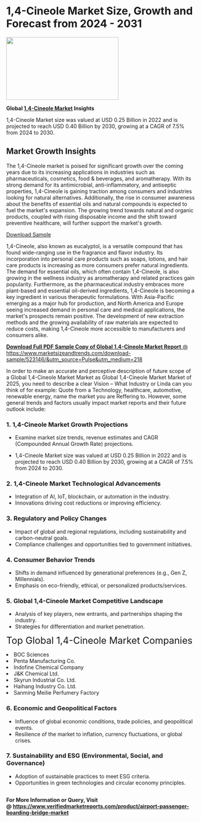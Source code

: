 <H1>1,4-Cineole Market Size, Growth and Forecast from 2024 - 2031</H1><img class="aligncenter size-medium wp-image-584254" src="https://thirdeyenews.in/wp-content/uploads/2024/09/Global-Market-Research-300x168.jpeg" alt="" width="300" height="168" /><p><strong>Global&nbsp;<a href="https://www.marketsizeandtrends.com/download-sample/523146/&amp;utm_source=Pulse&amp;utm_medium=218">1,4-Cineole Market</a> Insights</strong></p><p>1,4-Cineole Market size was valued at USD 0.25 Billion in 2022 and is projected to reach USD 0.40 Billion by 2030, growing at a CAGR of 7.5% from 2024 to 2030.</p><p><h2>Market Growth Insights</h2> <p>The 1,4-Cineole market is poised for significant growth over the coming years due to its increasing applications in industries such as pharmaceuticals, cosmetics, food & beverages, and aromatherapy. With its strong demand for its antimicrobial, anti-inflammatory, and antiseptic properties, 1,4-Cineole is gaining traction among consumers and industries looking for natural alternatives. Additionally, the rise in consumer awareness about the benefits of essential oils and natural compounds is expected to fuel the market's expansion. The growing trend towards natural and organic products, coupled with rising disposable income and the shift toward preventive healthcare, will further support the market's growth.</p> <p><a href="#">Download Sample</a></p> <p>1,4-Cineole, also known as eucalyptol, is a versatile compound that has found wide-ranging use in the fragrance and flavor industry. Its incorporation into personal care products such as soaps, lotions, and hair care products is increasing as more consumers prefer natural ingredients. The demand for essential oils, which often contain 1,4-Cineole, is also growing in the wellness industry as aromatherapy and related practices gain popularity. Furthermore, as the pharmaceutical industry embraces more plant-based and essential oil-derived ingredients, 1,4-Cineole is becoming a key ingredient in various therapeutic formulations. With Asia-Pacific emerging as a major hub for production, and North America and Europe seeing increased demand in personal care and medical applications, the market's prospects remain positive. The development of new extraction methods and the growing availability of raw materials are expected to reduce costs, making 1,4-Cineole more accessible to manufacturers and consumers alike.</p> <p><a href="#"></p><p><span class=""><strong>Download Full PDF Sample Copy of Global 1,4-Cineole Market Report</strong> @ <a href="https://www.marketsizeandtrends.com/download-sample/523146/&amp;utm_source=Pulse&amp;utm_medium=218" target="_blank">https://www.marketsizeandtrends.com/download-sample/523146/&amp;utm_source=Pulse&amp;utm_medium=218</a></span></p><p>In order to make an accurate and perceptive description of future scope of a Global&nbsp;1,4-Cineole Market Market as Global&nbsp;1,4-Cineole Market Market of 2025, you need to describe a clear Vision &ndash; What Industry or Linda can you think of for example: Quote from a Technology, healthcare, automotive, renewable energy, name the market you are Reffering to. However, some general trends and factors usually impact market reports and their future outlook include:</p><h3>1.&nbsp;<strong>1,4-Cineole Market Growth Projections</strong></h3><ul><li>Examine market size trends, revenue estimates and CAGR (Compounded Annual Growth Rate) projections.</li><li><p>1,4-Cineole Market size was valued at USD 0.25 Billion in 2022 and is projected to reach USD 0.40 Billion by 2030, growing at a CAGR of 7.5% from 2024 to 2030.</p></li></ul><h3>2.&nbsp;<strong>1,4-Cineole Market Technological Advancements</strong></h3><ul><li>Integration of AI, IoT, blockchain, or automation in the industry.</li><li>Innovations driving cost reductions or improving efficiency.</li></ul><h3>3.&nbsp;<strong>Regulatory and Policy Changes</strong></h3><ul><li>Impact of global and regional regulations, including sustainability and carbon-neutral goals.</li><li>Compliance challenges and opportunities tied to government initiatives.</li></ul><h3>4.&nbsp;<strong>Consumer Behavior Trends</strong></h3><ul><li>Shifts in demand influenced by generational preferences (e.g., Gen Z, Millennials).</li><li>Emphasis on eco-friendly, ethical, or personalized products/services.</li></ul><h3>5.&nbsp;<strong>Global 1,4-Cineole Market Competitive Landscape</strong></h3><ul><li>Analysis of key players, new entrants, and partnerships shaping the industry.</li><li>Strategies for differentiation and market penetration.</li></ul><p data-pm-slice="1 1 []"><span style="color: inherit; font-family: inherit; font-size: 25px;">Top Global 1,4-Cineole Market Companies</span></p><div class="" data-test-id=""><p><li>BOC Sciences</li><li> Penta Manufacturing Co.</li><li> Indofine Chemical Company</li><li> J&K Chemical Ltd.</li><li> Skyrun Industrial Co. Ltd.</li><li> Haihang Industry Co. Ltd.</li><li> Sanming Meilie Perfumery Factory</li></p></div><h3>6.&nbsp;<strong>Economic and Geopolitical Factors</strong></h3><ul><li>Influence of global economic conditions, trade policies, and geopolitical events.</li><li>Resilience of the market to inflation, currency fluctuations, or global crises.</li></ul><h3>7.&nbsp;<strong>Sustainability and ESG (Environmental, Social, and Governance)</strong></h3><ul><li>Adoption of sustainable practices to meet ESG criteria.</li><li>Opportunities in green technologies and circular economy principles.</li></ul><h2><strong style="font-size: 14px;">For More Information or Query, Visit @&nbsp;</strong><a style="background-color: #ffffff; font-size: 14px;" href="https://www.marketsizeandtrends.com/report/14-cineole-market/" target="_blank">https://www.verifiedmarketreports.com/product/airport-passenger-boarding-bridge-market</a></h2>
